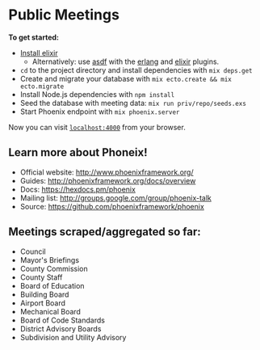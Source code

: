 # Public Meetings

**To get started:**
  * [Install elixir](http://elixir-lang.org/install.html)
    * Alternatively: use [asdf](https://github.com/asdf-vm/asdf) with the
      [erlang](https://github.com/asdf-vm/asdf-erlang) and
      [elixir](https://github.com/asdf-vm/asdf-elixir) plugins.
  * `cd` to the project directory and install dependencies with `mix deps.get`
  * Create and migrate your database with `mix ecto.create && mix ecto.migrate`
  * Install Node.js dependencies with `npm install`
  * Seed the database with meeting data: `mix run priv/repo/seeds.exs`
  * Start Phoenix endpoint with `mix phoenix.server`

Now you can visit [`localhost:4000`](http://localhost:4000) from your browser.

## Learn more about Phoneix!

  * Official website: http://www.phoenixframework.org/
  * Guides: http://phoenixframework.org/docs/overview
  * Docs: https://hexdocs.pm/phoenix
  * Mailing list: http://groups.google.com/group/phoenix-talk
  * Source: https://github.com/phoenixframework/phoenix
  
## Meetings scraped/aggregated so far:

  * Council
  * Mayor's Briefings
  * County Commission
  * County Staff
  * Board of Education
  * Building Board
  * Airport Board
  * Mechanical Board
  * Board of Code Standards
  * District Advisory Boards
  * Subdivision and Utility Advisory
  
